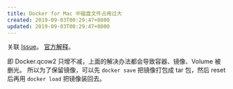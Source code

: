 ```yaml
---
title: Docker for Mac 中磁盘文件占用过大
created: 2019-09-03T00:29:47+0800
updated: 2019-09-03T00:29:47+0800
---
```



关联 [Issue](https://github.com/docker/for-mac/issues/371)。
[官方解释](https://docs.docker.com/docker-for-mac/faqs/#dockerraw-consumes-an-insane-amount-of-disk-space)。

即 Docker.qcow2 只增不减，上面的解决办法都会导致容器、镜像、Volume 被删光。
所以为了保留镜像，可以先 `docker save` 把镜像打包成 tar 包，然后 reset 后再用 `docker load` 把镜像装回去。
